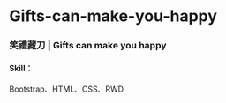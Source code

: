 # Gifts-can-make-you-happy

<div>
<h3>笑禮藏刀 | Gifts can make you happy</h3>
<h4>Skill：</h4>
<p>Bootstrap、HTML、CSS、RWD</p>
</div>
